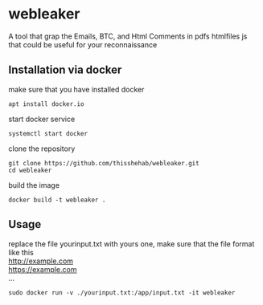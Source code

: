 # webleaker
A tool that grap the Emails, BTC, and Html Comments in pdfs htmlfiles js that could be useful for your reconnaissance

## Installation via docker
make sure that you have installed docker 

```console
apt install docker.io
```

start docker service 
```console
systemctl start docker
```

clone the repository
```console
git clone https://github.com/thisshehab/webleaker.git
cd webleaker
```
build the image 
```console
docker build -t webleaker .
```
## Usage
replace the file yourinput.txt with yours one, make sure that the file format like this 
<br>
http://example.com <br>
https://example.com <br>
...

```console
sudo docker run -v ./yourinput.txt:/app/input.txt -it webleaker
```
